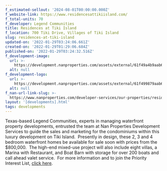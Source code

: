 ```yaml
---
f_estimated-sellout: '2024-08-01T00:00:00.000Z'
f_website-link: https://www.residencesattikiisland.com/
f_total-units: 70
f_developer: Legend Communities
title: Residences at Tiki Island
f_location: 700 Tiki Drive, Villages of Tiki Island
slug: residences-at-tiki-island
updated-on: '2022-01-29T03:24:06.661Z'
created-on: '2022-01-29T01:29:06.684Z'
published-on: '2022-01-29T03:24:32.516Z'
f_development-image:
  url: >-
    https://development.nanproperties.com/assets/external/61f49a4b9aab6ad0a40fd56b_tikiislandresidences_aerial_camera1_121621.jpeg
  alt: null
f_development-logo:
  url: >-
    https://development.nanproperties.com/assets/external/61f499879aab6a3da60fd077_the_residences_at_tiki_island_logo_rgb.png
  alt: null
f_nan-url-link-slug: >-
  https://www.nanproperties.com/developer-services/our-properties/residences-at-tiki-island
layout: '[developments].html'
tags: developments
---
```


Texas-based Legend Communities, experts in managing waterfront property developments, entrusted the team at Nan Properties Development Services to guide the sales and marketing for the condominiums within this luxury development on Tiki Island.  Presently in design, these 2, 3 and 4 bedroom waterfront homes be available for sale soon with prices from the $800,000.  The high-end mixed-use project will also include eight villas, a Marina with Restaurant, and Boat Barn with storage for over 200 boats and call ahead valet service.  For more information and to join the Priority Interest List, [click here](#).

